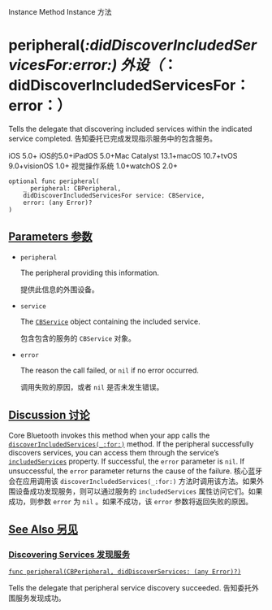 Instance Method Instance 方法

# peripheral(_:didDiscoverIncludedServicesFor:error:) 外设（_：didDiscoverIncludedServicesFor：error：）

Tells the delegate that discovering included services within the indicated service completed.
告知委托已完成发现指示服务中的包含服务。

iOS 5.0+ iOS的5.0+iPadOS 5.0+Mac Catalyst 13.1+macOS 10.7+tvOS 9.0+visionOS 1.0+ 视觉操作系统 1.0+watchOS 2.0+

```
optional func peripheral(
    _ peripheral: CBPeripheral,
    didDiscoverIncludedServicesFor service: CBService,
    error: (any Error)?
)
```



## [Parameters 参数](https://developer.apple.com/documentation/corebluetooth/cbperipheraldelegate/peripheral(_:diddiscoverincludedservicesfor:error:)#parameters)

- `peripheral`

  The peripheral providing this information. 

  提供此信息的外围设备。

- `service`

  The [`CBService`](https://developer.apple.com/documentation/corebluetooth/cbservice) object containing the included service. 

  包含包含的服务的 `CBService` 对象。

- `error`

  The reason the call failed, or `nil` if no error occurred. 
  
  调用失败的原因，或者 `nil` 是否未发生错误。



## [Discussion 讨论](https://developer.apple.com/documentation/corebluetooth/cbperipheraldelegate/peripheral(_:diddiscoverincludedservicesfor:error:)#Discussion)

Core Bluetooth invokes this method when your app calls the [`discoverIncludedServices(_:for:)`](https://developer.apple.com/documentation/corebluetooth/cbperipheral/discoverincludedservices(_:for:)) method. If the peripheral successfully discovers services, you can access them through the service’s [`includedServices`](https://developer.apple.com/documentation/corebluetooth/cbservice/includedservices) property. If successful, the `error` parameter is `nil`. If unsuccessful, the `error` parameter returns the cause of the failure.
核心蓝牙会在应用调用该 `discoverIncludedServices(_:for:)` 方法时调用该方法。如果外围设备成功发现服务，则可以通过服务的 `includedServices` 属性访问它们。如果成功，则参数 `error` 为 `nil` 。如果不成功，该 `error` 参数将返回失败的原因。



## [See Also 另见](https://developer.apple.com/documentation/corebluetooth/cbperipheraldelegate/peripheral(_:diddiscoverincludedservicesfor:error:)#see-also)

### [Discovering Services 发现服务](https://developer.apple.com/documentation/corebluetooth/cbperipheraldelegate/peripheral(_:diddiscoverincludedservicesfor:error:)#Discovering-Services)

[`func peripheral(CBPeripheral, didDiscoverServices: (any Error)?)`](https://developer.apple.com/documentation/corebluetooth/cbperipheraldelegate/peripheral(_:diddiscoverservices:))

Tells the delegate that peripheral service discovery succeeded.
告知委托外围服务发现成功。
